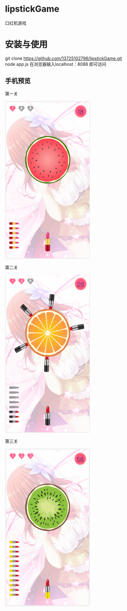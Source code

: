 # lipstickGame
 口红机游戏

# 安装与使用
 git clone https://github.com/13725102796/lipstickGame.git  
 node app.js
 在浏览器输入localhost：8088 即可访问
 
## 手机预览

第一关

<img src="https://raw.githubusercontent.com/13725102796/lipstickGame/master/readmeImg/intro1.png" width="280" height="520" >
  
第二关

<img src="https://raw.githubusercontent.com/13725102796/lipstickGame/master/readmeImg/intro2.png" width="280" height="520" >

第三关

<img src="https://raw.githubusercontent.com/13725102796/lipstickGame/master/readmeImg/intro3.png" width="280" height="520" >
